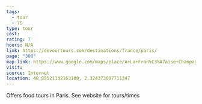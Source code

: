 ```yaml
---
tags:
  - tour
  - 7S
type: tour
cost: 
rating: 7
hours: N/A
link: https://devourtours.com/destinations/france/paris/
page: "300"
map-link: https://www.google.com/maps/place/A+La+Fran%C3%A7aise+Champagne/@49.1606757,3.8286644,11z/data=!3m1!4b1!4m6!3m5!1s0x47e96bfc321e7a99:0xc30088e495fdac5a!8m2!3d49.1605684!4d3.9934698!16s%2Fg%2F11b6y3c724?entry=ttu&g_ep=EgoyMDI0MTAyNy4wIKXMDSoASAFQAw%3D%3D
visit: 
source: Internet
location: 48.85521132163108, 2.324373007711347
---
```

Offers food tours in Paris. See website for tours/times